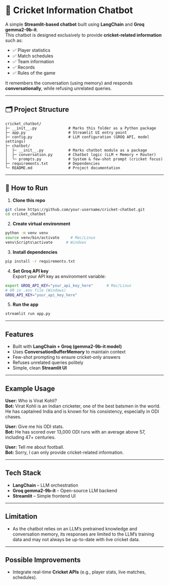 # 🏏 Cricket Information Chatbot

A simple **Streamlit-based chatbot** built using **LangChain** and **Groq gemma2-9b-it**.  
This chatbot is designed exclusively to provide **cricket-related information** such as:

- ✅ Player statistics  
- ✅ Match schedules  
- ✅ Team information  
- ✅ Records  
- ✅ Rules of the game  

It remembers the conversation (using memory) and responds **conversationally**, while refusing unrelated queries.

---

## 🗂️ Project Structure
```
cricket_chatbot/
├─ __init__.py              # Marks this folder as a Python package
├─ app.py                   # Streamlit UI entry point
├─ config.py                # LLM configuration (GROQ API, model settings)
├─ chatbot/
│  ├─ __init__.py           # Marks chatbot module as a package
│  ├─ conversation.py       # Chatbot logic (LLM + Memory + Router)
│  └─ prompts.py            # System & few-shot prompt (cricket focus)
├─ requirements.txt         # Dependencies
└─ README.md                # Project documentation
```

---

## 🚀 How to Run

1. **Clone this repo**  
```bash
git clone https://github.com/your-username/cricket-chatbot.git
cd cricket_chatbot
```

2. **Create virtual environment**  
```bash
python -m venv venv
source venv/bin/activate     # Mac/Linux
venv\Scripts\activate      # Windows
```

3. **Install dependencies**  
```bash
pip install -r requirements.txt
```

4. **Set Groq API key**  
Export your API key as environment variable:

```bash
export GROQ_API_KEY="your_api_key_here"      # Mac/Linux
# OR in .env file (Windows)
GROQ_API_KEY="your_api_key_here"
```

5. **Run the app**  
```bash
streamlit run app.py
```

---

##  Features

- Built with **LangChain + Groq (gemma2-9b-it model)**
- Uses **ConversationBufferMemory** to maintain context
- Few-shot prompting to ensure cricket-only answers
- Refuses unrelated queries politely
- Simple, clean **Streamlit UI**

---

##  Example Usage

**User:** Who is Virat Kohli?  
**Bot:** Virat Kohli is an Indian cricketer, one of the best batsmen in the world. He has captained India and is known for his consistency, especially in ODI chases.  

**User:** Give me his ODI stats.  
**Bot:** He has scored over 13,000 ODI runs with an average above 57, including 47+ centuries.  

**User:** Tell me about football.  
**Bot:** Sorry, I can only provide cricket-related information.  

---

##  Tech Stack

- **LangChain** – LLM orchestration  
- **Groq gemma2-9b-it** – Open-source LLM backend  
- **Streamlit** – Simple frontend UI  

---

##  Limitation  

- As the chatbot relies on an LLM’s pretrained knowledge and conversation memory, its responses are limited to the LLM’s training data and may not always be up-to-date with live cricket data.

---

##  Possible Improvements  

- Integrate real-time **Cricket APIs** (e.g., player stats, live matches, schedules).  
 

